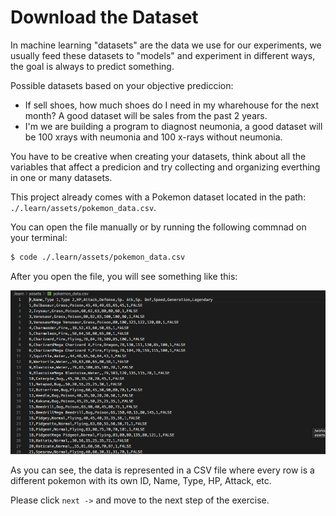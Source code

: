 # Download the Dataset

In machine learning "datasets" are the data we use for our experiments, we usually feed these datasets to "models" and experiment in different ways, the goal is always to predict something.

Possible datasets based on your objective prediccion:

- If sell shoes, how much shoes do I need in my wharehouse for the next month? A good dataset will be sales from the past 2 years.
- I'm we are building a program to diagnost neumonia, a good dataset will be 100 xrays with neumonia and 100 x-rays without neumonia.

You have to be creative when creating your datasets, think about all the variables that affect a predicion and try collecting and organizing everthing in one or many datasets.

This project already comes with a Pokemon dataset located in the path: `./.learn/assets/pokemon_data.csv`.

You can open the file manually or by running the following commnad on your terminal:

```bash
$ code ./.learn/assets/pokemon_data.csv
```

After you open the file, you will see something like this:

![Pokemon CSV Preview](../../assets/csv-preview.png)

As you can see, the data is represented in a CSV file where every row is a different pokemon with its own ID, Name, Type, HP, Attack, etc.

Please click `next ->` and move to the next step of the exercise.